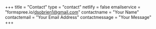 +++
title = "Contact"
type = "contact"
netlify = false
emailservice = "formspree.io/dsobrien1@gmail.com"
contactname = "Your Name"
contactemail = "Your Email Address"
contactmessage = "Your Message"
+++
